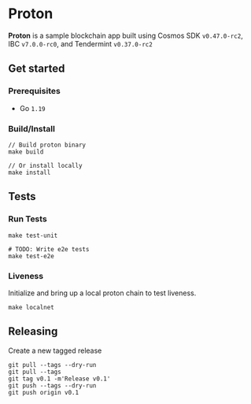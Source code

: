 # Proton
**Proton** is a sample blockchain app built using Cosmos SDK `v0.47.0-rc2`, IBC `v7.0.0-rc0`, and Tendermint `v0.37.0-rc2`

## Get started

### Prerequisites
- Go `1.19`

### Build/Install
```shell
// Build proton binary
make build

// Or install locally
make install
```

## Tests

### Run Tests
```shell
make test-unit

# TODO: Write e2e tests
make test-e2e
```

### Liveness
Initialize and bring up a local proton chain to test liveness.
```shell
make localnet
```

## Releasing

Create a new tagged release
```shell
git pull --tags --dry-run
git pull --tags
git tag v0.1 -m'Release v0.1'
git push --tags --dry-run
git push origin v0.1
```
